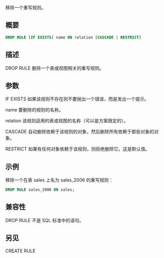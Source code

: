 移除一个重写规则。

## 概要

```sql
DROP RULE [IF EXISTS] name ON relation [CASCADE | RESTRICT]
```

## 描述
DROP RULE 删除一个表或视图相关的重写规则。

## 参数
IF EXISTS
如果该规则不存在则不要抛出一个错误，而是发出一个提示。

name
要删除的规则的名称。

relation
该规则适用的表或视图的名称（可以是方案限定的）。

CASCADE
自动删除依赖于该规则的对象，然后删除所有依赖于那些对象的对象。

RESTRICT
如果有任何对象依赖于该规则，则拒绝删除它。这是默认值。

## 示例
移除一个在表 sales 上名为 sales_2006 的重写规则：

```sql
DROP RULE sales_2006 ON sales;
```

## 兼容性
DROP RULE 不是 SQL 标准中的语句。

## 另见
CREATE RULE


